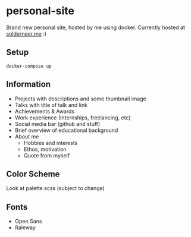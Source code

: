 # personal-site
Brand new personal site, hosted by me using docker.
Currently hosted at [solderneer.me](solderneer.me) :)

## Setup
```
docker-compose up
```

## Information
* Projects with descriptions and some thumbnail image
* Talks with title of talk and link
* Achievements & Awards
* Work experience (Internships, freelancing, etc)
* Social media bar (github and stuff)
* Brief overview of educational background
* About me
  * Hobbies and interests
  * Ethos, motivation
  * Quote from myself

## Color Scheme
Look at palette.scss (subject to change)

## Fonts
* Open Sans
* Raleway 
